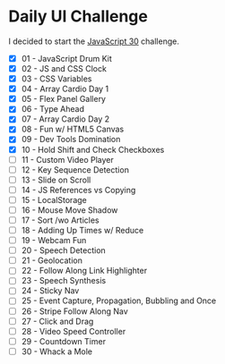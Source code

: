 # Daily UI Challenge

I decided to start the [JavaScript 30](https://javascript30.com/) challenge.

- [x] 01 - JavaScript Drum Kit
- [x] 02 - JS and CSS Clock
- [x] 03 - CSS Variables
- [x] 04 - Array Cardio Day 1
- [x] 05 - Flex Panel Gallery
- [x] 06 - Type Ahead
- [x] 07 - Array Cardio Day 2
- [x] 08 - Fun w/ HTML5 Canvas
- [x] 09 - Dev Tools Domination
- [x] 10 - Hold Shift and Check Checkboxes
- [ ] 11 - Custom Video Player
- [ ] 12 - Key Sequence Detection
- [ ] 13 - Slide on Scroll
- [ ] 14 - JS References vs Copying
- [ ] 15 - LocalStorage
- [ ] 16 - Mouse Move Shadow
- [ ] 17 - Sort /wo Articles
- [ ] 18 - Adding Up Times w/ Reduce
- [ ] 19 - Webcam Fun
- [ ] 20 - Speech Detection
- [ ] 21 - Geolocation
- [ ] 22 - Follow Along Link Highlighter
- [ ] 23 - Speech Synthesis
- [ ] 24 - Sticky Nav
- [ ] 25 - Event Capture, Propagation, Bubbling and Once
- [ ] 26 - Stripe Follow Along Nav
- [ ] 27 - Click and Drag
- [ ] 28 - Video Speed Controller
- [ ] 29 - Countdown Timer
- [ ] 30 - Whack a Mole
